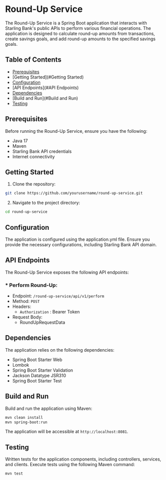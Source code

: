 # Round-Up Service
The Round-Up Service is a Spring Boot application that interacts with Starling Bank's public APIs to perform various financial operations. The application is designed to calculate round-up amounts from transactions, create savings goals, and add round-up amounts to the specified savings goals.


## Table of Contents
* [Prerequisites](#Prerequisites)
* [Getting Started](#Getting Started)
* [Configuration](3Configuration)
* [API Endpoints](#API Endpoints)
* [Dependencies](#Dependencies)
* [Build and Run](#Build and Run)
* [Testing](#Testing)


## Prerequisites
Before running the Round-Up Service, ensure you have the following:

* Java 17
* Maven
* Starling Bank API credentials
* Internet connectivity


## Getting Started

1. Clone the repository:
```bash
git clone https://github.com/yourusername/round-up-service.git
```

2. Navigate to the project directory:
```bash
cd round-up-service
```

## Configuration
The application is configured using the application.yml file. Ensure you provide the necessary configurations, including Starling Bank API domain.

## API Endpoints
The Round-Up Service exposes the following API endpoints:

### * Perform Round-Up:
* Endpoint: `/round-up-service/api/v1/perform`
* Method: `POST`
* Headers:
    * `Authorization` : Bearer Token
* Request Body:
    * RoundUpRequestData

## Dependencies
The application relies on the following dependencies:

* Spring Boot Starter Web
* Lombok
* Spring Boot Starter Validation
* Jackson Datatype JSR310
* Spring Boot Starter Test


## Build and Run
Build and run the application using Maven:

```bash
mvn clean install
mvn spring-boot:run
```
The application will be accessible at `http://localhost:8081`.

## Testing
Written tests for the application components, including controllers, services, and clients. Execute tests using the following Maven command:


```bash
mvn test
```
